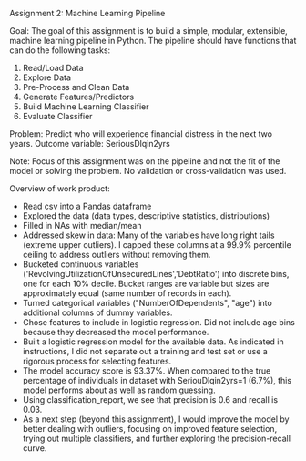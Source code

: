Assignment 2: Machine Learning Pipeline

Goal: The goal of this assignment is to build a simple, modular, extensible, machine learning pipeline in Python. 
The pipeline should have functions that can do the following tasks:
1. Read/Load Data
2. Explore Data
3. Pre-Process and Clean Data
4. Generate Features/Predictors
5. Build Machine Learning Classifier
6. Evaluate Classifier

Problem: Predict who will experience financial distress in the next two years.
Outcome variable: SeriousDlqin2yrs

Note: Focus of this assignment was on the pipeline and not the fit of the model or solving the problem. 
No validation or cross-validation was used. 

Overview of work product:
- Read csv into a Pandas dataframe
- Explored the data (data types, descriptive statistics, distributions)
- Filled in NAs with median/mean
- Addressed skew in data: Many of the variables have long right tails (extreme upper outliers). I capped these columns at a 99.9% percentile ceiling to address outliers without removing them. 
- Bucketed continuous variables ('RevolvingUtilizationOfUnsecuredLines','DebtRatio') into discrete bins, one for each 10% decile. Bucket ranges are variable but sizes are approximately equal (same number of records in each). 
- Turned categorical variables ("NumberOfDependents", "age") into additional columns of dummy variables. 
- Chose features to include in logistic regression. Did not include age bins because they decreased the model performance.
- Built a logistic regression model for the available data. As indicated in instructions, I did not separate out a training and test set or use a rigorous process for selecting features. 
- The model accuracy score is 93.37%. When compared to the true percentage of individuals in dataset with SeriouDlqin2yrs=1 (6.7%), this model performs about as well as random guessing.
- Using classification_report, we see that precision is 0.6 and recall is 0.03.
- As a next step (beyond this assignment), I would improve the model by better dealing with outliers, focusing on improved feature selection, trying out multiple classifiers, and further exploring the precision-recall curve.
